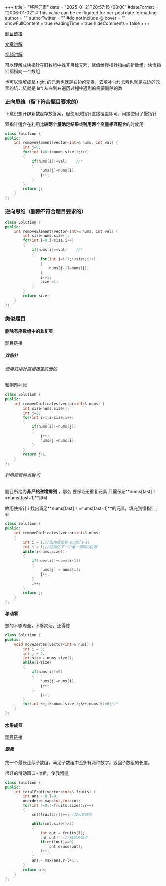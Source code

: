 +++
title = "移除元素"
date = "2025-01-21T20:57:15+08:00"
#dateFormat = "2006-01-02" # This value can be configured for per-post date formatting
author = ""
authorTwitter = "" #do not include @
cover = ""
showFullContent = true
readingTime = true
hideComments = false
+++

[题目链接](https://leetcode.cn/problems/remove-element/)

[文章讲解](https://programmercarl.com/0027.%E7%A7%BB%E9%99%A4%E5%85%83%E7%B4%A0.html)

[视频讲解](https://www.bilibili.com/video/BV12A4y1Z7LP)

可以理解成快指针在旧数组中找非目标元素，赋值给慢指针指向的新数组，快慢指针都指向一个数组

也可以理解成拿 right 的元素也就是右边的元素，去填补 left 元素也就是左边的元素的坑，坑就是 left 从左到右遍历过程中遇到的需要删除的数

### 正向思维（留下符合题目要求的）

下意识想开辟新数组存放答案，但使用双指针直接覆盖即可，间接使用了慢指针

双指针适合在利用**比较两个量确定结果**或**利用两个变量相互配合**的时候用

```cpp
class Solution {
public:
    int removeElement(vector<int>& nums, int val) {
        int j=0;
        for(int i=0;i<nums.size();i++)
        {
            if(nums[i]!=val)    //*
            {
                nums[j]=nums[i];
                j++;
            }
        }
        return j;
    }
};
```

### 逆向思维（删除不符合题目要求的）

```cpp
class Solution {
public:
    int removeElement(vector<int>& nums, int val) {
        int size=nums.size();
        for(int i=0;i<size;i++)
        {
            if(nums[i]==val)    //*
            {
                for(int j=i+1;j<size;j++)
                {
                    nums[j-1]=nums[j];
                }
                i-=1;
                size-=1;
            }
        }
        return size;
    }
};
```

### 类似题目

#### 删除有序数组中的重复项

[题目链接](https://leetcode.cn/problems/remove-duplicates-from-sorted-array/)

##### 双指针

###### 使用双指针直接覆盖前面的

和例题神似

```cpp
class Solution {
public:
    int removeDuplicates(vector<int>& nums) {
        int size=nums.size();
        int j=0;
        for(int i=1;i<size;i++)
        {
            if(nums[i]!=nums[j])
            {
                j++;
                nums[j]=nums[i];
            }
        }
        return j+1;
    }
};
```

###### 利用题目特点取巧

题目所给为**非严格递增排列** ，那么 要保证无重复元素 只需保证**nums[fast]！=nums[fast−1]**即可

故用快指针 i 找出满足**nums[fast]！=nums[fast−1]**的元素，填充到慢指针 j 处

```cpp
class Solution {
public:
    int removeDuplicates(vector<int>& nums)
    {
        int i = 1;//因为后面有 nums[i-1]
        int j = 1;//初始化下一个唯一元素的位置
        while(i<nums.size())
        {
            if(nums[i]!=nums[i-1])
            {
                nums[j] = nums[i];
                j++;
            }
            i++;
        }
        return j;
    }
};
```

#### 移动零

想的不够周全，不够灵活，还得练

```cpp
class Solution {
public:
    void moveZeroes(vector<int>& nums) {
        int i = 0;
        int j = 0;
        int size = nums.size();
        while(i<size)
        {
            if(nums[i]!=0)
            {
                nums[j]=nums[i];
                j++;
            }
                i++;
        }
        for(int k=j;k<nums.size();k++)nums[k]=0;//*
    }
};
```

#### 水果成篮

[题目链接](https://leetcode.cn/problems/fruit-into-baskets/description/)

##### 题意

找一个最长连续子数组，满足子数组中至多有两种数字。返回子数组的长度。

很好的滑动窗口+哈希，使我懵逼

```cpp
class Solution {
public:
    int totalFruit(vector<int>& fruits) {
        int ans = 0,l=0;
        unordered_map<int,int>cnt;
        for(int r=0;r<fruits.size();r++)
        {
            cnt[fruits[r]]++;//加入右端点

            while(cnt.size()>2)
            {
                int out = fruits[l];
                cnt[out]--;//移除左端点
                if(cnt[out]==0)
                    cnt.erase(out);
                l++;
            }
            ans = max(ans,r-l+1);
        }
        return ans;
    }
};
```
